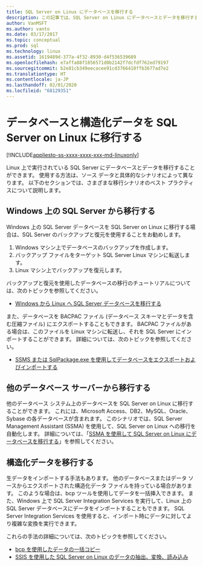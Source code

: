 ```yaml
---
title: SQL Server on Linux にデータベースを移行する
description: この記事では、SQL Server on Linux にデータベースとデータを移行するためのさまざまなオプションについて説明します。
author: VanMSFT
ms.author: vanto
ms.date: 03/17/2017
ms.topic: conceptual
ms.prod: sql
ms.technology: linux
ms.assetid: 1619489d-377a-4f32-8930-d4f536539689
ms.openlocfilehash: e7affa88f1856571d0b2142f7dcfdf762ed79197
ms.sourcegitcommit: b2e81cb349eecacee91cd3766410ffb3677ad7e2
ms.translationtype: HT
ms.contentlocale: ja-JP
ms.lasthandoff: 02/01/2020
ms.locfileid: "68129351"
---
```

# <a name="migrate-databases-and-structured-data-to-sql-server-on-linux"></a>データベースと構造化データを SQL Server on Linux に移行する 

[!INCLUDE[appliesto-ss-xxxx-xxxx-xxx-md-linuxonly](../includes/appliesto-ss-xxxx-xxxx-xxx-md-linuxonly.md)]

Linux 上で実行されている SQL Server にデータベースとデータを移行することができます。 使用する方法は、ソース データと具体的なシナリオによって異なります。 以下のセクションでは、さまざまな移行シナリオのベスト プラクティスについて説明します。

## <a name="migrate-from-sql-server-on-windows"></a>Windows 上の SQL Server から移行する
Windows 上の SQL Server データベースを SQL Server on Linux に移行する場合は、SQL Server のバックアップと復元を使用することをお勧めします。

1. Windows マシン上でデータベースのバックアップを作成します。
2. バックアップ ファイルをターゲット SQL Server Linux マシンに転送します。
3. Linux マシン上でバックアップを復元します。 

バックアップと復元を使用したデータベースの移行のチュートリアルについては、次のトピックを参照してください。

- [Windows から Linux へ SQL Server データベースを移行する](sql-server-linux-migrate-restore-database.md)

また、データベースを BACPAC ファイル (データベース スキーマとデータを含む圧縮ファイル) にエクスポートすることもできます。 BACPAC ファイルがある場合は、このファイルを Linux マシンに転送し、それを SQL Server にインポートすることができます。 詳細については、次のトピックを参照してください。

- [SSMS または SqlPackage.exe を使用してデータベースをエクスポートおよびインポートする](sql-server-linux-migrate-ssms.md)

## <a name="migrate-from-other-database-servers"></a>他のデータベース サーバーから移行する
他のデータベース システム上のデータベースを SQL Server on Linux に移行することができます。 これには、Microsoft Access、DB2、MySQL、Oracle、Sybase の各データベースが含まれます。 このシナリオでは、SQL Server Management Assistant (SSMA) を使用して、SQL Server on Linux への移行を自動化します。 詳細については、「[SSMA を使用して SQL Server on Linux にデータベースを移行する](sql-server-linux-migrate-ssma.md)」を参照してください。  

## <a name="migrate-structured-data"></a>構造化データを移行する
生データをインポートする手法もあります。 他のデータベースまたはデータ ソースからエクスポートされた構造化データ ファイルを持っている場合があります。 このような場合は、bcp ツールを使用してデータを一括挿入できます。 また、Windows 上で SQL Server Integration Services を実行して、Linux 上の SQL Server データベースにデータをインポートすることもできます。 SQL Server Integration Services を使用すると、インポート時にデータに対してより複雑な変換を実行できます。 

これらの手法の詳細については、次のトピックを参照してください。

- [bcp を使用したデータの一括コピー](sql-server-linux-migrate-bcp.md)
- [SSIS を使用した SQL Server on Linux のデータの抽出、変換、読み込み](sql-server-linux-migrate-ssis.md) 
